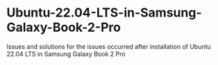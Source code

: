 # Ubuntu-22.04-LTS-in-Samsung-Galaxy-Book-2-Pro
Issues and solutions for the issues occurred after installation of Ubuntu 22.04 LTS in Samsung Galaxy Book 2 Pro
